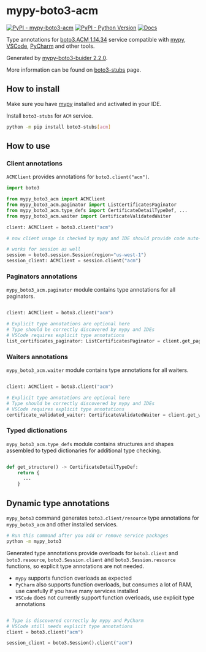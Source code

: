# mypy-boto3-acm

[![PyPI - mypy-boto3-acm](https://img.shields.io/pypi/v/mypy-boto3-acm.svg?color=blue)](https://pypi.org/project/mypy-boto3-acm)
[![PyPI - Python Version](https://img.shields.io/pypi/pyversions/mypy-boto3-acm.svg?color=blue)](https://pypi.org/project/mypy-boto3-acm)
[![Docs](https://img.shields.io/readthedocs/mypy-boto3-builder.svg?color=blue)](https://mypy-boto3-builder.readthedocs.io/)

Type annotations for
[boto3.ACM 1.14.34](https://boto3.amazonaws.com/v1/documentation/api/1.14.34/reference/services/acm.html#ACM) service
compatible with [mypy](https://github.com/python/mypy), [VSCode](https://code.visualstudio.com/),
[PyCharm](https://www.jetbrains.com/pycharm/) and other tools.

Generated by [mypy-boto3-buider 2.2.0](https://github.com/vemel/mypy_boto3_builder).

More information can be found on [boto3-stubs](https://pypi.org/project/boto3-stubs/) page.

## How to install

Make sure you have [mypy](https://github.com/python/mypy) installed and activated in your IDE.

Install `boto3-stubs` for `ACM` service.

```bash
python -m pip install boto3-stubs[acm]
```

## How to use

### Client annotations

`ACMClient` provides annotations for `boto3.client("acm")`.

```python
import boto3

from mypy_boto3_acm import ACMClient
from mypy_boto3_acm.paginator import ListCertificatesPaginator
from mypy_boto3_acm.type_defs import CertificateDetailTypeDef, ...
from mypy_boto3_acm.waiter import CertificateValidatedWaiter

client: ACMClient = boto3.client("acm")

# now client usage is checked by mypy and IDE should provide code auto-complete

# works for session as well
session = boto3.session.Session(region="us-west-1")
session_client: ACMClient = session.client("acm")
```

### Paginators annotations

`mypy_boto3_acm.paginator` module contains type annotations for all paginators.

```python

client: ACMClient = boto3.client("acm")

# Explicit type annotations are optional here
# Type should be correctly discovered by mypy and IDEs
# VSCode requires explicit type annotations
list_certificates_paginator: ListCertificatesPaginator = client.get_paginator("list_certificates")
```


### Waiters annotations

`mypy_boto3_acm.waiter` module contains type annotations for all waiters.

```python

client: ACMClient = boto3.client("acm")

# Explicit type annotations are optional here
# Type should be correctly discovered by mypy and IDEs
# VSCode requires explicit type annotations
certificate_validated_waiter: CertificateValidatedWaiter = client.get_waiter("certificate_validated")
```





### Typed dictionations

`mypy_boto3_acm.type_defs` module contains structures and shapes assembled
to typed dictionaries for additional type checking.

```python

def get_structure() -> CertificateDetailTypeDef:
    return {
      ...
    }
```


## Dynamic type annotations

`mypy_boto3` command generates `boto3.client/resource` type annotations for
`mypy_boto3_acm` and other installed services.

```bash
# Run this command after you add or remove service packages
python -m mypy_boto3
```

Generated type annotations provide overloads for `boto3.client` and `boto3.resource`,
`boto3.Session.client` and `boto3.Session.resource` functions,
so explicit type annotations are not needed.

- `mypy` supports function overloads as expected
- `PyCharm` also supports function overloads, but consumes a lot of RAM, use carefully if you have many services installed
- `VSCode` does not currently support function overloads, use explicit type annotations

```python

# Type is discovered correctly by mypy and PyCharm
# VSCode still needs explicit type annotations
client = boto3.client("acm")

session_client = boto3.Session().client("acm")
```
